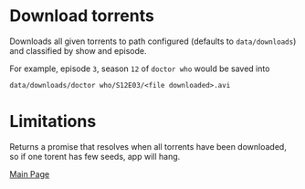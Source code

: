 # Download torrents

Downloads all given torrents to path configured (defaults to `data/downloads`) and classified by show and episode.

For example, episode `3`, season `12` of `doctor who` would be saved into

```
data/downloads/doctor who/S12E03/<file downloaded>.avi
```

# Limitations

Returns a promise that resolves when all torrents have been downloaded, so if one torent has few seeds, app will hang.


[Main Page](../../README.md)
